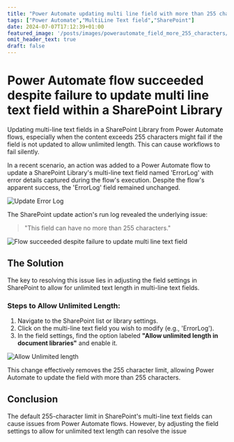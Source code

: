 ```yaml
---
title: "Power Automate updating multi line field with more than 255 characters"
tags: ["Power Automate","MultiLine Text field","SharePoint"]
date: 2024-07-07T17:12:39+01:00
featured_image: '/posts/images/powerautomate_field_more_255_characters/changesetting.png'
omit_header_text: true
draft: false
---
```


# Power Automate flow succeeded despite failure to update multi line text field within a SharePoint Library 

Updating multi-line text fields in a SharePoint Library from Power Automate flows, especially when the content exceeds 255 characters might fail if the field is not updated to allow unlimited length. This can cause workflows to fail silently.

In a recent scenario, an action was added to a Power Automate flow to update a SharePoint Library's multi-line text field named 'ErrorLog' with error details captured during the flow's execution. Despite the flow's apparent success, the 'ErrorLog' field remained unchanged.

![Update Error Log](../images/powerautomate_field_more_255_characters/updatestatustofailed.png)

The SharePoint update action's run log revealed the underlying issue:

> "This field can have no more than 255 characters."

![Flow succeeded despite failure to update multi line text field](../images/powerautomate_field_more_255_characters/FieldMoreThan255Characters.png)

## The Solution

The key to resolving this issue lies in adjusting the field settings in SharePoint to allow for unlimited text length in multi-line text fields.

### Steps to Allow Unlimited Length:

1. Navigate to the SharePoint list or library settings.
2. Click on the multi-line text field you wish to modify (e.g., 'ErrorLog').
3. In the field settings, find the option labeled **"Allow unlimited length in document libraries"** and enable it.

![Allow Unlimited length](../images/powerautomate_field_more_255_characters/ModernEdit_AllowUnlimitedLength.png)

This change effectively removes the 255 character limit, allowing Power Automate to update the field with more than 255 characters.

## Conclusion

The default 255-character limit in SharePoint's multi-line text fields can cause issues from Power Automate flows. However, by adjusting the field settings to allow for unlimited text length can resolve the issue